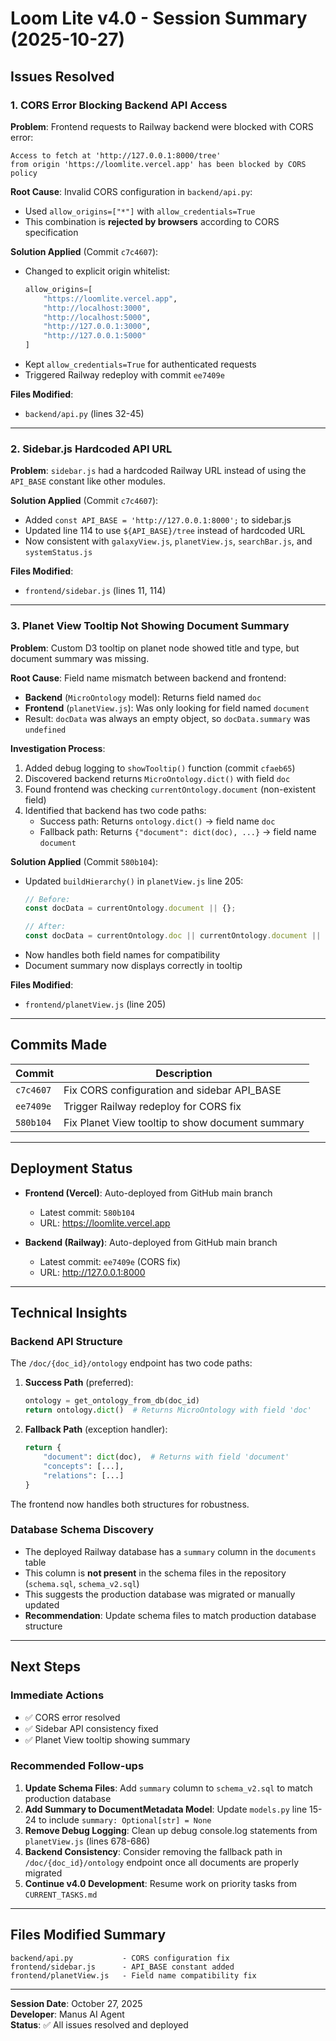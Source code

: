 # Loom Lite v4.0 - Session Summary (2025-10-27)

## Issues Resolved

### 1. CORS Error Blocking Backend API Access

**Problem**: Frontend requests to Railway backend were blocked with CORS error:
```
Access to fetch at 'http://127.0.0.1:8000/tree' 
from origin 'https://loomlite.vercel.app' has been blocked by CORS policy
```

**Root Cause**: Invalid CORS configuration in `backend/api.py`:
- Used `allow_origins=["*"]` with `allow_credentials=True`
- This combination is **rejected by browsers** according to CORS specification

**Solution Applied** (Commit `c7c4607`):
- Changed to explicit origin whitelist:
  ```python
  allow_origins=[
      "https://loomlite.vercel.app",
      "http://localhost:3000",
      "http://localhost:5000",
      "http://127.0.0.1:3000",
      "http://127.0.0.1:5000"
  ]
  ```
- Kept `allow_credentials=True` for authenticated requests
- Triggered Railway redeploy with commit `ee7409e`

**Files Modified**:
- `backend/api.py` (lines 32-45)

---

### 2. Sidebar.js Hardcoded API URL

**Problem**: `sidebar.js` had a hardcoded Railway URL instead of using the `API_BASE` constant like other modules.

**Solution Applied** (Commit `c7c4607`):
- Added `const API_BASE = 'http://127.0.0.1:8000';` to sidebar.js
- Updated line 114 to use `${API_BASE}/tree` instead of hardcoded URL
- Now consistent with `galaxyView.js`, `planetView.js`, `searchBar.js`, and `systemStatus.js`

**Files Modified**:
- `frontend/sidebar.js` (lines 11, 114)

---

### 3. Planet View Tooltip Not Showing Document Summary

**Problem**: Custom D3 tooltip on planet node showed title and type, but document summary was missing.

**Root Cause**: Field name mismatch between backend and frontend:
- **Backend** (`MicroOntology` model): Returns field named `doc`
- **Frontend** (`planetView.js`): Was only looking for field named `document`
- Result: `docData` was always an empty object, so `docData.summary` was `undefined`

**Investigation Process**:
1. Added debug logging to `showTooltip()` function (commit `cfaeb65`)
2. Discovered backend returns `MicroOntology.dict()` with field `doc`
3. Found frontend was checking `currentOntology.document` (non-existent field)
4. Identified that backend has two code paths:
   - Success path: Returns `ontology.dict()` → field name `doc`
   - Fallback path: Returns `{"document": dict(doc), ...}` → field name `document`

**Solution Applied** (Commit `580b104`):
- Updated `buildHierarchy()` in `planetView.js` line 205:
  ```javascript
  // Before:
  const docData = currentOntology.document || {};
  
  // After:
  const docData = currentOntology.doc || currentOntology.document || {};
  ```
- Now handles both field names for compatibility
- Document summary now displays correctly in tooltip

**Files Modified**:
- `frontend/planetView.js` (line 205)

---

## Commits Made

| Commit | Description |
|--------|-------------|
| `c7c4607` | Fix CORS configuration and sidebar API_BASE |
| `ee7409e` | Trigger Railway redeploy for CORS fix |
| `580b104` | Fix Planet View tooltip to show document summary |

---

## Deployment Status

- **Frontend (Vercel)**: Auto-deployed from GitHub main branch
  - Latest commit: `580b104`
  - URL: https://loomlite.vercel.app

- **Backend (Railway)**: Auto-deployed from GitHub main branch
  - Latest commit: `ee7409e` (CORS fix)
  - URL: http://127.0.0.1:8000

---

## Technical Insights

### Backend API Structure

The `/doc/{doc_id}/ontology` endpoint has two code paths:

1. **Success Path** (preferred):
   ```python
   ontology = get_ontology_from_db(doc_id)
   return ontology.dict()  # Returns MicroOntology with field 'doc'
   ```

2. **Fallback Path** (exception handler):
   ```python
   return {
       "document": dict(doc),  # Returns with field 'document'
       "concepts": [...],
       "relations": [...]
   }
   ```

The frontend now handles both structures for robustness.

### Database Schema Discovery

- The deployed Railway database has a `summary` column in the `documents` table
- This column is **not present** in the schema files in the repository (`schema.sql`, `schema_v2.sql`)
- This suggests the production database was migrated or manually updated
- **Recommendation**: Update schema files to match production database structure

---

## Next Steps

### Immediate Actions
- ✅ CORS error resolved
- ✅ Sidebar API consistency fixed  
- ✅ Planet View tooltip showing summary

### Recommended Follow-ups

1. **Update Schema Files**: Add `summary` column to `schema_v2.sql` to match production database
2. **Add Summary to DocumentMetadata Model**: Update `models.py` line 15-24 to include `summary: Optional[str] = None`
3. **Remove Debug Logging**: Clean up debug console.log statements from `planetView.js` (lines 678-686)
4. **Backend Consistency**: Consider removing the fallback path in `/doc/{doc_id}/ontology` endpoint once all documents are properly migrated
5. **Continue v4.0 Development**: Resume work on priority tasks from `CURRENT_TASKS.md`

---

## Files Modified Summary

```
backend/api.py           - CORS configuration fix
frontend/sidebar.js      - API_BASE constant added
frontend/planetView.js   - Field name compatibility fix
```

---

**Session Date**: October 27, 2025  
**Developer**: Manus AI Agent  
**Status**: ✅ All issues resolved and deployed

